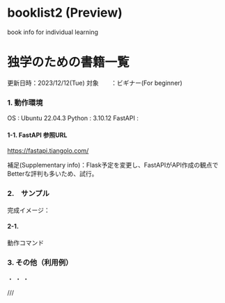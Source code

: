 # booklist2 (Preview)
book info for individual learning

# 独学のための書籍一覧
更新日時：2023/12/12(Tue)
対象　　：ビギナー(For beginner)

### 1. 動作環境
OS : Ubuntu 22.04.3
Python : 3.10.12
FastAPI : 

#### 1-1. FastAPI 参照URL
https://fastapi.tiangolo.com/

補足(Supplementary info)：Flask予定を変更し、FastAPIがAPI作成の観点でBetterな評判も多いため、試行。

### 2.　サンプル

完成イメージ：

#### 2-1.
動作コマンド


### 3. その他（利用例）

・
・
・

///
